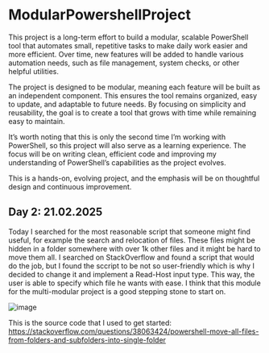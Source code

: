 # ModularPowershellProject

This project is a long-term effort to build a modular, scalable PowerShell tool that automates small, repetitive tasks to make daily work easier and more efficient. Over time, new features will be added to handle various automation needs, such as file management, system checks, or other helpful utilities.

The project is designed to be modular, meaning each feature will be built as an independent component. This ensures the tool remains organized, easy to update, and adaptable to future needs. By focusing on simplicity and reusability, the goal is to create a tool that grows with time while remaining easy to maintain.

It’s worth noting that this is only the second time I’m working with PowerShell, so this project will also serve as a learning experience. The focus will be on writing clean, efficient code and improving my understanding of PowerShell’s capabilities as the project evolves.

This is a hands-on, evolving project, and the emphasis will be on thoughtful design and continuous improvement.

## Day 2: 21.02.2025

Today I searched for the most reasonable script that someone might find useful, for example the search and relocation of files. These files might be hidden in a folder somewhere with over 1k other files and it might be hard to move them all. I searched on StackOverflow and found a script that would do the job, but I found the sccript to be not so user-friendly which is why I decided to change it and implement a Read-Host input type. This way, the user is able to specify which file he wants with ease. I think that this module for the multi-modular project is a good stepping stone to start on.

![image](https://github.com/user-attachments/assets/5d134876-fa13-4b38-8514-28d24f73b525)

This is the source code that I used to get started:
https://stackoverflow.com/questions/38063424/powershell-move-all-files-from-folders-and-subfolders-into-single-folder
